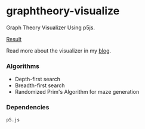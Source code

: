 # graphtheory-visualize

Graph Theory Visualizer Using p5js.

[Result](https://www.edwardwibowo.com/graphtheory-visualize/)

Read more about the visualizer in my [blog](https://www.edwardwibowo.com/blog/blogposts/4.html).

### Algorithms
- Depth-first search
- Breadth-first search
- Randomized Prim's Algorithm for maze generation

### Dependencies
```
p5.js
```
